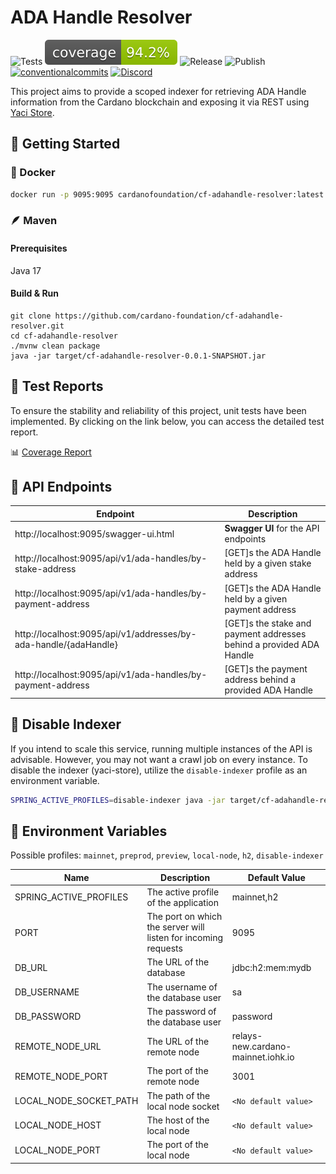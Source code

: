 # ADA Handle Resolver

<p align="left">
<img alt="Tests" src="https://github.com/cardano-foundation/cf-adahandle-resolver/actions/workflows/tests.yaml/badge.svg?branch=main" />
<img alt="Coverage" src="https://github.com/cardano-foundation/cf-adahandle-resolver/blob/gh-pages/badges/jacoco.svg?raw=true" />
<img alt="Release" src="https://github.com/cardano-foundation/cf-adahandle-resolver/actions/workflows/release.yaml/badge.svg?branch=main" />
<img alt="Publish" src="https://github.com/cardano-foundation/cf-adahandle-resolver/actions/workflows/publish.yaml/badge.svg?branch=main" />
<a href="https://conventionalcommits.org"><img alt="conventionalcommits" src="https://img.shields.io/badge/Conventional%20Commits-1.0.0-%23FE5196?logo=conventionalcommits" /></a>
<a href="https://discord.gg/4WVNHgQ7bP"><img alt="Discord" src="https://img.shields.io/discord/1022471509173882950"></a>
</p>

This project aims to provide a scoped indexer for retrieving ADA Handle information from the Cardano blockchain and exposing it via REST using [Yaci Store](https://github.com/bloxbean/yaci-store).

## 🚀 Getting Started

### 🐳 Docker

```zsh
docker run -p 9095:9095 cardanofoundation/cf-adahandle-resolver:latest
```

### 🪶 Maven 

#### Prerequisites

Java 17

#### Build & Run

```
git clone https://github.com/cardano-foundation/cf-adahandle-resolver.git
cd cf-adahandle-resolver
./mvnw clean package
java -jar target/cf-adahandle-resolver-0.0.1-SNAPSHOT.jar
```

## 🧪 Test Reports

To ensure the stability and reliability of this project, unit tests have been implemented. By clicking on the link below, you can access the detailed test report.

📊 [Coverage Report](https://cardano-foundation.github.io/cf-adahandle-resolver/coverage-report/)


## 🤖 API Endpoints

| Endpoint                                                         | Description                                             |
|------------------------------------------------------------------|---------------------------------------------------------|
| http://localhost:9095/swagger-ui.html                            | **Swagger UI** for the API endpoints                    |
| http://localhost:9095/api/v1/ada-handles/by-stake-address        | [GET]s the ADA Handle held by a given stake address     |
| http://localhost:9095/api/v1/ada-handles/by-payment-address      | [GET]s the ADA Handle held by a given payment address   |
| http://localhost:9095/api/v1/addresses/by-ada-handle/{adaHandle} | [GET]s the stake and payment addresses behind a provided ADA Handle   |
| http://localhost:9095/api/v1/ada-handles/by-payment-address      | [GET]s the payment address behind a provided ADA Handle |

## 👻 Disable Indexer

If you intend to scale this service, running multiple instances of the API is advisable. 
However, you may not want a crawl job on every instance. To disable the indexer (yaci-store), 
utilize the `disable-indexer` profile as an environment variable.

```zsh
SPRING_ACTIVE_PROFILES=disable-indexer java -jar target/cf-adahandle-resolver-0.0.1-SNAPSHOT.jar
```

## 🌱 Environment Variables

Possible profiles: `mainnet`, `preprod`, `preview`, `local-node`, `h2`, `disable-indexer`

| Name                   | Description                                                    | Default Value                      |
|------------------------|----------------------------------------------------------------|------------------------------------|
| SPRING_ACTIVE_PROFILES | The active profile of the application                          | mainnet,h2                         |
| PORT                   | The port on which the server will listen for incoming requests | 9095                               |
| DB_URL                 | The URL of the database                                        | jdbc:h2:mem:mydb                   |
| DB_USERNAME            | The username of the database user                              | sa                                 |
| DB_PASSWORD            | The password of the database user                              | password                           |
| REMOTE_NODE_URL        | The URL of the remote node                                     | relays-new.cardano-mainnet.iohk.io |
| REMOTE_NODE_PORT       | The port of the remote node                                    | 3001                               |
| LOCAL_NODE_SOCKET_PATH | The path of the local node socket                              | `<No default value>`               |
| LOCAL_NODE_HOST        | The host of the local node                                     | `<No default value>`               |
| LOCAL_NODE_PORT        | The port of the local node                                     | `<No default value>`               |

